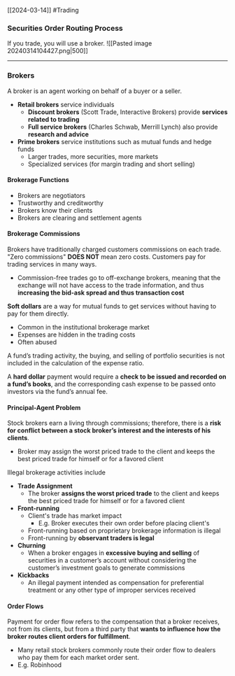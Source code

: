 [[2024-03-14]] #Trading 

### Securities Order Routing Process 
If you trade, you will use a broker.
![[Pasted image 20240314104427.png|500]]

---
### Brokers 
A broker is an agent working on behalf of a buyer or a seller.
- **Retail brokers** service individuals 
	- **Discount brokers** (Scott Trade, Interactive Brokers) provide **services related to trading**
	- **Full service brokers** (Charles Schwab, Merrill Lynch) also provide **research and advice**
- **Prime brokers** service institutions such as mutual funds and hedge funds
	- Larger trades, more securities, more markets
	- Specialized services (for margin trading and short selling)
#### Brokerage Functions
- Brokers are negotiators
- Trustworthy and creditworthy
- Brokers know their clients 
- Brokers are clearing and settlement agents 

#### Brokerage Commissions 
Brokers have traditionally charged customers commissions on each trade. "Zero commissions" **DOES NOT** mean zero costs. Customers pay for trading services in many ways.
- Commission-free trades go to off-exchange brokers, meaning that the exchange will not have access to the trade information, and thus **increasing the bid-ask spread and thus transaction cost**

**Soft dollars** are a way for mutual funds to get services without having to pay for them directly.
- Common in the institutional brokerage market
- Expenses are hidden in the trading costs
- Often abused

A fund’s trading activity, the buying, and selling of portfolio securities is not included in the calculation of the expense ratio.

A **hard dollar** payment would require a **check to be issued and recorded on a fund’s books**, and the corresponding cash expense to be passed onto investors via the fund’s annual fee.

#### Principal-Agent Problem 
Stock brokers earn a living through commissions; therefore, there is a **risk for conflict between a stock broker’s interest and the interests of his clients**.
- Broker may assign the worst priced trade to the client and keeps the best priced trade for himself or for a favored client

Illegal brokerage activities include
- **Trade Assignment**
	- The broker **assigns the worst priced trade** to the client and keeps the best priced trade for himself or for a favored client
- **Front-running**
	- Client's trade has market impact
		- E.g. Broker executes their own order before placing client's
	- Front-running based on proprietary brokerage information is illegal 
	- Front-running by **observant traders is legal**
- **Churning**
	- When a broker engages in **excessive buying and selling** of securities in a customer’s account without considering the customer’s investment goals to generate commissions
- **Kickbacks**
	- An illegal payment intended as compensation for preferential treatment or any other type of improper services received

#### Order Flows 
Payment for order flow refers to the compensation that a broker receives, not from its clients, but from a third party that **wants to influence how the broker routes client orders for fulfillment**.
- Many retail stock brokers commonly route their order flow to dealers who pay them for each market order sent.
- E.g. Robinhood 

